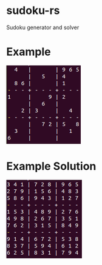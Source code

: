 # sudoku-rs
Sudoku generator and solver


# Example
![unsolved](https://github.com/Blinningjr/sudoku-rs/blob/9ea3f17eb03a1c6abaefe2bccf555457be6c9862/unsolved.png "Unsolved")


# Example Solution
![solved](https://github.com/Blinningjr/sudoku-rs/blob/9ea3f17eb03a1c6abaefe2bccf555457be6c9862/solved.png "Solved")

